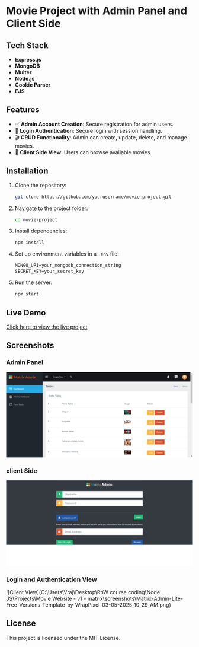 # Movie Project with Admin Panel and Client Side

## Tech Stack
- **Express.js**
- **MongoDB**
- **Multer**
- **Node.js**
- **Cookie Parser**
- **EJS**

## Features
- ✅ **Admin Account Creation**: Secure registration for admin users.
- 🔐 **Login Authentication**: Secure login with session handling.
- 🎬 **CRUD Functionality**: Admin can create, update, delete, and manage movies.
- 👀 **Client Side View**: Users can browse available movies.

## Installation

1. Clone the repository:
   ```sh
   git clone https://github.com/yourusername/movie-project.git
   ```
2. Navigate to the project folder:
   ```sh
   cd movie-project
   ```
3. Install dependencies:
   ```sh
   npm install
   ```
4. Set up environment variables in a `.env` file:
   ```env
   MONGO_URI=your_mongodb_connection_string
   SECRET_KEY=your_secret_key
   ```
5. Run the server:
   ```sh
   npm start
   ```

## Live Demo
[Click here to view the live project](https://movie-website-v1-matrix.onrender.com/)

## Screenshots
### Admin Panel
![Admin Panel](screenshots\Matrix-Admin-Lite-Free-Versions-Template-by-WrapPixel-03-05-2025_10_30_AM.png)

### client Side 
![Movie Management](screenshots\Matrix-Admin-Lite-Free-Versions-Template-by-WrapPixel-03-05-2025_10_29_AM.png)

### Login and Authentication View
![Client View](C:\Users\Vraj\Desktop\RnW course coding\Node JS\Projects\Movie Website - v1 - matrix\screenshots\Matrix-Admin-Lite-Free-Versions-Template-by-WrapPixel-03-05-2025_10_29_AM.png)

## License
This project is licensed under the MIT License.

